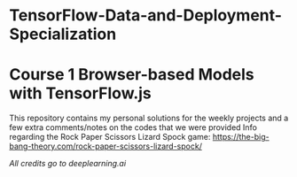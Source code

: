 # TensorFlow-Data-and-Deployment-Specialization
# Course 1 Browser-based Models with TensorFlow.js

This repository contains my personal solutions for the weekly projects and a few extra comments/notes on the codes that we were provided 
Info regarding the Rock Paper Scissors Lizard Spock game: https://the-big-bang-theory.com/rock-paper-scissors-lizard-spock/

*All credits go to deeplearning.ai*


